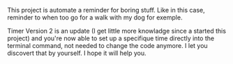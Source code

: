 This project is automate a reminder for boring stuff.
Like in this case, reminder to when too go for a walk with my dog for exemple.

Timer Version 2 is an update (I get little more knowladge since a started this project) and you're now able to set up 
a specifique time directly into the terminal command, not needed to change the code anymore.
I let you discovert that by yourself. 
I hope it will help you.

